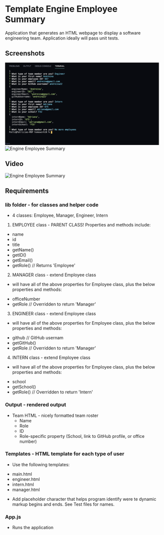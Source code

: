 # Template Engine Employee Summary
Application that generates an HTML webpage to display a software engineering team.  Application ideally will pass unit tests.

## Screenshots
![Engine Employee Summary](homework10.png)
![Engine Employee Summary](myteam.png)

## Video
![Engine Employee Summary](video.gif)

## Requirements

### lib folder - for classes and helper code
- 4 classes: Employee, Manager, Engineer, Intern

1. EMPLOYEE class - PARENT CLASS! Properties and methods include:
 * name
 * id
 * title
 * getName()
 * getID()
 * getEmail()
 * getRole() // Returns 'Employee'
 
2. MANAGER class - extend Employee class
 * will have all of the above properties for Employee class, plus the below properties and methods:
  + officeNumber
  + getRole // Overridden to return 'Manager'

3. ENGINEER class - extend Employee class
 * will have all of the above properties for Employee class, plus the below properties and methods:
  + github // GitHub usernam
  + getGitHub()
  + getRole // Overridden to return 'Manager'

4. INTERN class - extend Employee class
 * will have all of the above properties for Employee class, plus the below properties and methods:
  + school
  + getSchool()
  + getRole() // Overridden to return 'Intern'

### Output - rendered output
 * Team HTML - nicely formatted team roster
   + Name
   + Role
   + ID
   + Role-specific property (School, link to GitHub profile, or office number)

### Templates - HTML template for each type of user
 * Use the following templates:
  + main.html
  + engineer.html
  + intern.html
  + manager.html
 * Add placeholder character that helps program identify were te dynamic markup begins and ends.  See Test files for names.

### App.js
 * Runs the application



